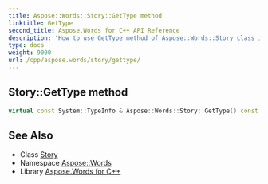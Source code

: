 ```yaml
---
title: Aspose::Words::Story::GetType method
linktitle: GetType
second_title: Aspose.Words for C++ API Reference
description: 'How to use GetType method of Aspose::Words::Story class in C++.'
type: docs
weight: 9000
url: /cpp/aspose.words/story/gettype/
---
```

## Story::GetType method




```cpp
virtual const System::TypeInfo & Aspose::Words::Story::GetType() const override
```

## See Also

* Class [Story](../)
* Namespace [Aspose::Words](../../)
* Library [Aspose.Words for C++](../../../)
